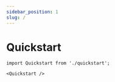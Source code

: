 ```yaml
---
sidebar_position: 1
slug: /
---
```


# Quickstart

```mdx-code-block
import Quickstart from './quickstart';

<Quickstart />
```


